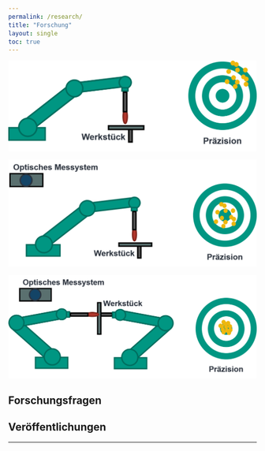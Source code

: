 ```yaml
---
permalink: /research/
title: "Forschung"
layout: single
toc: true
---
```


![initial_system](/images/initial_system.png)

![opt_ctr_system](/images/opt_ctr_system.png)

![double_opt_ctr](/images/double_opt_ctr_system.png)


## Forschungsfragen

## Veröffentlichungen
---

